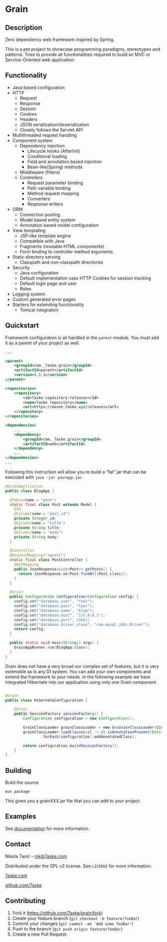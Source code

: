 # Grain

## Description

Zero dependency web framework inspired by Spring.

This is a pet project to showcase programming paradigms, stereotypes and
patterns. Tries to provide all functionalities required to build an MVC or
Service-Oriented web application.

## Functionality

* Java based configuration
* HTTP
    * Request
    * Response
    * Session
    * Cookies
    * Headers
    * JSON serialization/deserialization
    * Closely follows the Servlet API
* Multithreaded request handling
* Component system
    * Dependency injection
        * Lifecycle hooks (AfterInit)
        * Conditional loading
        * Field and annotation based injection
        * Bean-like(Spring) methods
    * Middleware (filters)
    * Controllers
        * Request parameter binding
        * Path variable binding
        * Method request mapping
        * Converters
        * Response writers
* ORM
    * Connection pooling
    * Model based entity system
    * Annotation based model configuration
* View templating
    * JSP-like template engine
    * Compatible with Java
    * Fragments (reusable HTML components)
    * Form binding to controller method arguments
* Static directory serving
    * Classpath and non-classpath directories
* Security
    * Java configuration
    * Default implementation uses HTTP Cookies for session tracking
    * Default login page and user
    * Roles
* Logging system
* Custom generated error pages
* Starters for extending functionality
    * Tomcat integration

## Quickstart

Framework configuration is all handled in the `parent` module. You must add it as a parent of your project as well.

```xml
...

<parent>
    <groupId>com._7aske.grain</groupId>
    <artifactId>parent</artifactId>
    <version>1.1.1</version>
</parent>

<repositories>
    <repository>
        <id>7aske-repository-releases</id>
        <name>7aske repository</name>
        <url>https://maven.7aske.xyz/releases</url>
    </repository>
</repositories>

<dependencies>
    ...
    <dependency>
        <groupId>com._7aske.grain</groupId>
        <artifactId>web</artifactId>
    </dependency>
    ...
</dependencies>
...
```
Following this instruction will allow you to build a "fat" jar that can be executed with `java -jar yourapp.jar`.

```java
@GrainApplication
public class BlogApp {

  @Table(name = "post")
  static final class Post extends Model {
    @Id
    @Column(name = "post_id")
    private Integer id;
    @Column(name = "title")
    private String title;
    @Column(name = "body")
    private String body;
  }

  @Controller
  @RequestMapping("/posts")
  static final class PostController {
    @GetMapping
    public JsonResponse<List<Post>> getPosts() {
      return JsonResponse.ok(Post.findAll(Post.class));
    }
  }

  @Grain
  public Configuration configuration(Configuration config) {
    config.set("database.user", "root");
    config.set("database.pass", "toor");
    config.set("database.name", "blog");
    config.set("database.host", "127.0.0.1");
    config.set("database.port", 3306);
    config.set("database.driver_class", "com.mysql.jdbc.Driver");
    return config;
  }

  public static void main(String[] args) {
    GrainAppRunner.run(BlogApp.class);
  }
}
```

Grain does not have a very broad nor complex set of features, but it is very extensible as is any DI system. You can
add your own components and extend the framework to your needs. In the following example we have integrated Hibernate
into our application using only one Grain component.

```java

@Grain
public class HibernateConfiguration {

	@Grain
	public SessionFactory sessionFactory() {
		Configuration configuration = new Configuration();

		GrainClassLoader grainClassLoader = new GrainJarClassLoader(CinemaApp.class.getPackageName());
		grainClassLoader.loadClasses(cl -> cl.isAnnotationPresent(Entity.class))
				.forEach(configuration::addAnnotatedClass);

		return configuration.buildSessionFactory();
	}
}

```

## Building

Build the source

```
mvn package
```

This gives you a grainXXX.jar file that you can add to your project.

## Examples

See [documentation](./documentation/README.md) for more information.

## Contact

Nikola Tasić – nik@7aske.com

Distributed under the GPL v2 license. See ``LICENSE`` for more information.

[7aske.com](https://7aske.com)

[github.com/7aske](https://github.com/7aske)

## Contributing

1. Fork it (<https://github.com/7aske/grain/fork>)
2. Create your feature branch (`git checkout -b feature/fooBar`)
3. Commit your changes (`git commit -am 'Add some fooBar'`)
4. Push to the branch (`git push origin feature/fooBar`)
5. Create a new Pull Request